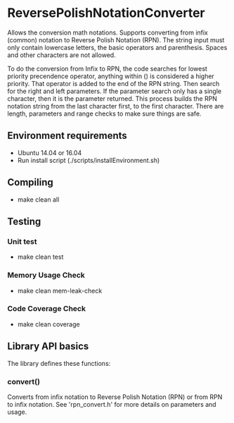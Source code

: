 # ReversePolishNotationConverter
Allows the conversion math notations. 
Supports converting from infix (common) notation to Reverse Polish Notation (RPN).
The string input must only contain lowercase letters, the basic operators and parenthesis. Spaces and other characters are not allowed.

To do the conversion from Infix to RPN, the code searches for lowest priority precendence operator, anything within () is considered a higher priority.
That operator is added to the end of the RPN string.
Then search for the right and left parameters.
If the parameter search only has a single character, then it is the parameter returned.
This process builds the RPN notation string from the last character first, to the first character.
There are length, parameters and range checks to make sure things are safe.

## Environment requirements
*	Ubuntu 14.04 or 16.04
*	Run install script (./scripts/installEnvironment.sh)

## Compiling
*	make clean all

## Testing
### Unit test
*	make clean test

### Memory Usage Check
*	make clean mem-leak-check

### Code Coverage Check
*	make clean coverage

## Library API basics
The library defines these functions:
### convert()
Converts from infix notation to Reverse Polish Notation (RPN) or from RPN to infix notation.
See 'rpn_convert.h' for more details on parameters and usage.
